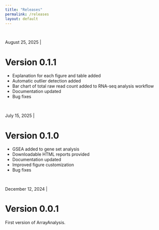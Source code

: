 ```yaml
---
title: "Releases"
permalink: /releases
layout: default
---
```

<br>
<div class="container px-1">
<div class="row">
  <div class="col-sm-12 px-3">
	  <div class="jumbotron p-5 h-100" style="text-align: justify">
	      <p class="lead">August 25, 2025 |</p>
		  <h1><b>Version 0.1.1</b></h1>
		  <ul>
		  	<li>Explanation for each figure and table added</li>
		  	<li>Automatic outlier detection added</li>
	  			  	<li>Bar chart of total raw read count added to RNA-seq analysis workflow</li>
		  	<li>Documentation updated</li>
		  	<li>Bug fixes</li>
		  </ul>
	  </div>
  </div>
</div>
<br>
<div class="container px-1">
<div class="row">
  <div class="col-sm-12 px-3">
	  <div class="jumbotron p-5 h-100" style="text-align: justify">
	      <p class="lead">July 15, 2025 |</p>
		  <h1><b>Version 0.1.0</b></h1>
		  <ul>
		  	<li>GSEA added to gene set analysis</li>
		  	<li>Downloadable HTML reports provided</li>
		  	<li>Documentation updated</li>
		  	<li>Improved figure customization</li>
		  	<li>Bug fixes</li>
		  </ul>
	  </div>
  </div>
</div>
<br>
<div class="container px-1">
<div class="row">
  <div class="col-sm-12 px-3">
	  <div class="jumbotron p-5 h-100" style="text-align: justify">
	      <p class="lead">December 12, 2024 |</p>
		  <h1><b>Version 0.0.1</b></h1>
		  <p>First version of ArrayAnalysis.</p>
	  </div>
  </div>
</div>
<br>
<br>


